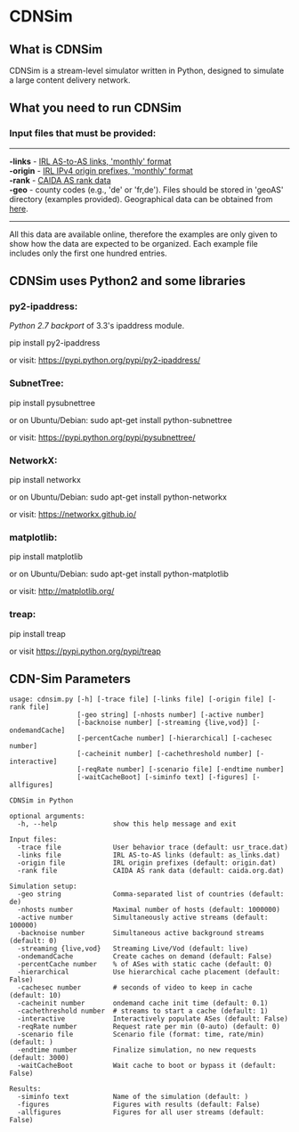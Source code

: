 CDNSim
=========

What is CDNSim
------------------

CDNSim is a stream-level simulator written in Python, designed to simulate a large content delivery network.

## What you need to run CDNSim

### Input files that must be provided:
------------------

   **-links**    - [IRL AS-to-AS links, 'monthly' format](http://irl.cs.ucla.edu/topology/)  
   **-origin**   - [IRL IPv4 origin prefixes, 'monthly' format](http://irl.cs.ucla.edu/topology/)  
   **-rank**     - [CAIDA AS rank data](http://as-rank.caida.org/)  
   **-geo**      - county codes (e.g., 'de' or 'fr,de'). Files should be stored in 'geoAS' directory (examples provided). Geographical data can be obtained from [here](http://www.tcpiputils.com/browse/as).

------------------

All this data are available online, therefore the examples are only given to show how the data are expected to be organized. Each example file includes only the first one hundred entries.

 
## CDNSim uses Python2 and some libraries

### py2-ipaddress:

*Python 2.7 backport* of 3.3's ipaddress module.

pip install py2-ipaddress

or visit: https://pypi.python.org/pypi/py2-ipaddress/

### SubnetTree:

pip install pysubnettree

or on Ubuntu/Debian: sudo apt-get install python-subnettree

or visit: https://pypi.python.org/pypi/pysubnettree/

### NetworkX:

pip install networkx

or on Ubuntu/Debian: sudo apt-get install python-networkx

or visit: https://networkx.github.io/

### matplotlib:

pip install matplotlib

or on Ubuntu/Debian: sudo apt-get install python-matplotlib

or visit: http://matplotlib.org/

### treap:

pip install treap

or visit https://pypi.python.org/pypi/treap


## CDN-Sim Parameters

    usage: cdnsim.py [-h] [-trace file] [-links file] [-origin file] [-rank file]
                     [-geo string] [-nhosts number] [-active number]
                     [-backnoise number] [-streaming {live,vod}] [-ondemandCache]
                     [-percentCache number] [-hierarchical] [-cachesec number]
                     [-cacheinit number] [-cachethreshold number] [-interactive]
                     [-reqRate number] [-scenario file] [-endtime number]
                     [-waitCacheBoot] [-siminfo text] [-figures] [-allfigures]

    CDNSim in Python
    
    optional arguments:
      -h, --help              show this help message and exit
    
    Input files:
      -trace file             User behavior trace (default: usr_trace.dat)
      -links file             IRL AS-to-AS links (default: as_links.dat)
      -origin file            IRL origin prefixes (default: origin.dat)
      -rank file              CAIDA AS rank data (default: caida.org.dat)
    
    Simulation setup:
      -geo string             Comma-separated list of countries (default: de)
      -nhosts number          Maximal number of hosts (default: 1000000)
      -active number          Simultaneously active streams (default: 100000)
      -backnoise number       Simultaneous active background streams (default: 0)
      -streaming {live,vod}   Streaming Live/Vod (default: live)
      -ondemandCache          Create caches on demand (default: False)
      -percentCache number    % of ASes with static cache (default: 0)
      -hierarchical           Use hierarchical cache placement (default: False)
      -cachesec number        # seconds of video to keep in cache (default: 10)
      -cacheinit number       ondemand cache init time (default: 0.1)
      -cachethreshold number  # streams to start a cache (default: 1)
      -interactive            Interactively populate ASes (default: False)
      -reqRate number         Request rate per min (0-auto) (default: 0)
      -scenario file          Scenario file (format: time, rate/min) (default: )
      -endtime number         Finalize simulation, no new requests (default: 3000)
      -waitCacheBoot          Wait cache to boot or bypass it (default: False)
    
    Results:
      -siminfo text           Name of the simulation (default: )
      -figures                Figures with results (default: False)
      -allfigures             Figures for all user streams (default: False)
